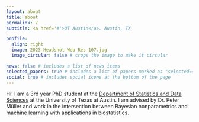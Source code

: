 ```yaml
---
layout: about
title: about
permalink: /
subtitle: <a href='#'>UT Austin</a>. Austin, TX

profile:
  align: right
  image: 2023 Headshot-Web Res-107.jpg
  image_circular: false # crops the image to make it circular

news: false # includes a list of news items
selected_papers: true # includes a list of papers marked as "selected={true}"
social: true # includes social icons at the bottom of the page
---
```


Hi! I am a 3rd year PhD student at the [Department of Statistics and Data Sciences](https://stat.utexas.edu) at the University of Texas at Austin. I am advised by Dr. Peter Müller and work in the intersection between Bayesian nonparametrics and machine learning with applications in biostatistics.
